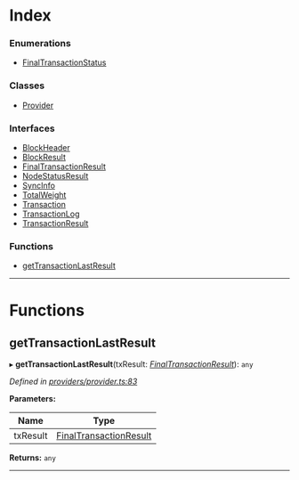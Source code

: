 

# Index

### Enumerations

* [FinalTransactionStatus](../enums/_providers_provider_.finaltransactionstatus.md)

### Classes

* [Provider](../classes/_providers_provider_.provider.md)

### Interfaces

* [BlockHeader](../interfaces/_providers_provider_.blockheader.md)
* [BlockResult](../interfaces/_providers_provider_.blockresult.md)
* [FinalTransactionResult](../interfaces/_providers_provider_.finaltransactionresult.md)
* [NodeStatusResult](../interfaces/_providers_provider_.nodestatusresult.md)
* [SyncInfo](../interfaces/_providers_provider_.syncinfo.md)
* [TotalWeight](../interfaces/_providers_provider_.totalweight.md)
* [Transaction](../interfaces/_providers_provider_.transaction.md)
* [TransactionLog](../interfaces/_providers_provider_.transactionlog.md)
* [TransactionResult](../interfaces/_providers_provider_.transactionresult.md)

### Functions

* [getTransactionLastResult](_providers_provider_.md#gettransactionlastresult)

---

# Functions

<a id="gettransactionlastresult"></a>

##  getTransactionLastResult

▸ **getTransactionLastResult**(txResult: *[FinalTransactionResult](../interfaces/_providers_provider_.finaltransactionresult.md)*): `any`

*Defined in [providers/provider.ts:83](https://github.com/nearprotocol/nearlib/blob/5251dca/src.ts/providers/provider.ts#L83)*

**Parameters:**

| Name | Type |
| ------ | ------ |
| txResult | [FinalTransactionResult](../interfaces/_providers_provider_.finaltransactionresult.md) |

**Returns:** `any`

___

